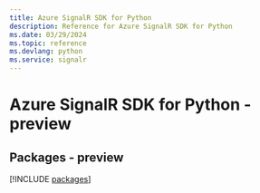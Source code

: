 ```yaml
---
title: Azure SignalR SDK for Python
description: Reference for Azure SignalR SDK for Python
ms.date: 03/29/2024
ms.topic: reference
ms.devlang: python
ms.service: signalr
---
```

# Azure SignalR SDK for Python - preview
## Packages - preview
[!INCLUDE [packages](signalr-index.md)]
